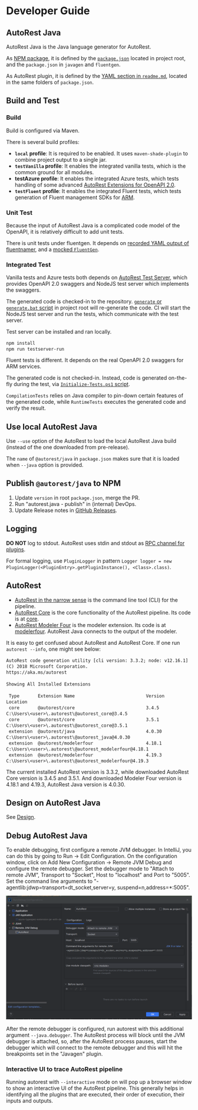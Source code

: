 # Developer Guide

## AutoRest Java

AutoRest Java is the Java language generator for AutoRest.

As [NPM package](https://github.com/Azure/autorest/blob/main/docs/developer/writing-an-extension.md), it is defined by the [`package.json`](https://github.com/Azure/autorest.java/blob/main/package.json) located in project root, and the `package.json` in `javagen` and `fluentgen`.

As AutoRest plugin, it is defined by the [YAML section in `readme.md`](https://github.com/Azure/autorest.java/blob/main/javagen/readme.md), located in the same folders of `package.json`.

## Build and Test

### Build

Build is configured via Maven.

There is several build profiles:
- **`local` profile**: It is required to be enabled. It uses `maven-shade-plugin` to combine project output to a single jar.
- **`testVanilla` profile**: It enables the integrated vanilla tests, which is the common ground for all modules.
- **testAzure profile**: It enables the integrated Azure tests, which tests handling of some advanced [AutoRest Extensions for OpenAPI 2.0](https://github.com/Azure/autorest/blob/main/docs/extensions/readme.md).
- **`testFluent` profile**: It enables the integrated Fluent tests, which tests generation of Fluent management SDKs for [ARM](https://docs.microsoft.com/azure/azure-resource-manager/management/overview).
### Unit Test

Because the input of AutoRest Java is a complicated code model of the OpenAPI, it is relatively difficult to add unit tests.

There is unit tests under fluentgen. It depends on [recorded YAML output of fluentnamer](https://github.com/Azure/autorest.java/blob/v4.0.34/fluentgen/src/test/resources/code-model-fluentnamer-locks.yaml), and a [mocked `FluentGen`](https://github.com/Azure/autorest.java/blob/v4.0.34/fluentgen/src/test/java/com/azure/autorest/fluent/TestUtils.java#L39-L79).

### Integrated Test

Vanilla tests and Azure tests both depends on [AutoRest Test Server](https://github.com/Azure/autorest.testserver), which provides OpenAPI 2.0 swaggers and NodeJS test server which implements the swaggers.

The generated code is checked-in to the repository. [`generate` or `generate.bat` script](https://github.com/Azure/autorest.java/blob/main/generate) in project root will re-generate the code.
CI will start the NodeJS test server and run the tests, which communicate with the test server.

Test server can be installed and ran locally.
```
npm install
npm run testserver-run
```

Fluent tests is different. It depends on the real OpenAPI 2.0 swaggers for ARM services.

The generated code is not checked-in. Instead, code is generated on-the-fly during the test, via [`Initialize-Tests.ps1` script](https://github.com/Azure/autorest.java/blob/main/fluent-tests/Initialize-Tests.ps1).

`CompilationTests` relies on Java compiler to pin-down certain features of the generated code, while `RuntimeTests` executes the generated code and verify the result.

## Use local AutoRest Java

Use `--use` option of the AutoRest to load the local AutoRest Java build (instead of the one downloaded from pre-release).

The `name` of `@autorest/java` in `package.json` makes sure that it is loaded when `--java` option is provided.

## Publish `@autorest/java` to NPM

1. Update `version` in root `package.json`, merge the PR.
2. Run "autorest.java - publish" in (internal) DevOps.
3. Update Release notes in [GitHub Releases](https://github.com/Azure/autorest.java/releases).

## Logging

**DO NOT** log to stdout. AutoRest uses stdin and stdout as [RPC channel for plugins](https://github.com/Azure/autorest/blob/main/docs/developer/writing-an-extension.md#rpc-channel).

For formal logging, use `PluginLogger` in pattern `Logger logger = new PluginLogger(<PluginEntry>.getPluginInstance(), <Class>.class)`.

## AutoRest

- [AutoRest in the narrow sense](https://www.npmjs.com/package/autorest) is the command line tool (CLI) for the pipeline.
- [AutoRest Core](https://www.npmjs.com/package/@autorest/core) is the core functionality of the AutoRest pipeline. Its code is at [core](https://github.com/Azure/autorest/tree/main/packages/extensions/core). 
- [AutoRest Modeler Four](https://www.npmjs.com/package/@autorest/modelerfour) is the modeler extension. Its code is at [modelerfour](https://github.com/Azure/autorest/tree/main/packages/extensions/modelerfour). AutoRest Java connects to the output of the modeler.

It is easy to get confused about AutoRest and AutoRest Core.
If one run `autorest --info`, one might see below:
```
AutoRest code generation utility [cli version: 3.3.2; node: v12.16.1]
(C) 2018 Microsoft Corporation.
https://aka.ms/autorest

Showing All Installed Extensions

 Type       Extension Name                           Version      Location
 core       @autorest/core                           3.4.5        C:\Users\<user>\.autorest\@autorest_core@3.4.5
 core       @autorest/core                           3.5.1        C:\Users\<user>\.autorest\@autorest_core@3.5.1
 extension  @autorest/java                           4.0.30       C:\Users\<user>\.autorest\@autorest_java@4.0.30
 extension  @autorest/modelerfour                    4.18.1       C:\Users\<user>\.autorest\@autorest_modelerfour@4.18.1
 extension  @autorest/modelerfour                    4.19.3       C:\Users\<user>\.autorest\@autorest_modelerfour@4.19.3
```

The current installed AutoRest version is 3.3.2, while downloaded AutoRest Core version is 3.4.5 and 3.5.1.
And downloaded Modeler Four version is 4.18.1 and 4.19.3, AutoRest Java version is 4.0.30.

## Design on AutoRest Java

See [Design](./design.md).

## Debug AutoRest Java

To enable debugging, first configure a remote JVM debugger. In IntelliJ, you can do this by going to
Run -> Edit Configuration. On the configuration window, click on Add New Configuration -> Remote JVM Debug and 
configure the remote debugger. Set the debugger mode to "Attach to remote JVM", Transport to "Socket", Host to 
"localhost" and Port to "5005". Set the command line arguments to "-agentlib:jdwp=transport=dt_socket,server=y,
suspend=n,address=*:5005".

![img.png](https://raw.githubusercontent.com/Azure/autorest.java/main/docs/images/remote-debugger-config.png)

After the remote debugger is configured, run autorest with this additional argument `--java.debugger`. The AutoRest 
process will block until the JVM debugger is attached, so, after the AutoRest process pauses, start the debugger 
which will connect to the remote debugger and this will hit the breakpoints set in the "Javagen" plugin.

### Interactive UI to trace AutoRest pipeline

Running autorest with `--interactive` mode on will pop up a browser window to show an interactive UI of the AutoRest 
pipeline. This generally helps in identifying all the plugins that are executed, their order of execution, their 
inputs and outputs.
